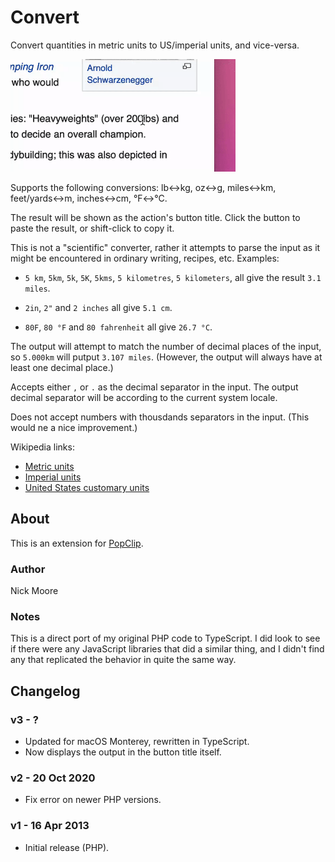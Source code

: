 # Convert

Convert quantities in metric units to US/imperial units, and vice-versa.

<img src="https://github.com/pilotmoon/PopClip-Extensions/blob/master/source/Convert.popclipext/Convert-demo.gif?raw=true" width=360>

Supports the following conversions: lb↔kg, oz↔g,  miles↔km, feet/yards↔m, inches↔cm, °F↔°C.

The result will be shown as the action's button title. Click the button to paste the result, or shift-click to copy it.

This is not a "scientific" converter, rather it attempts to parse the input as it might be encountered in ordinary writing, recipes, etc. Examples:

*  `5 km`, `5km`, `5k`, `5K`, `5kms`, `5 kilometres`, `5 kilometers`,  all give the result `3.1 miles`.

* `2in`, `2"` and `2 inches` all give `5.1 cm`.

* `80F`, `80 °F` and `80 fahrenheit` all give `26.7 °C`.

The output will attempt to match the number of decimal places of the input, so `5.000km` will putput `3.107 miles`. (However, the output will always have at least one decimal place.)

Accepts either `,` or `.` as the decimal separator in the input. The output decimal separator
will be according to the current system locale.

Does not accept numbers with thousdands separators in the input. (This would ne a nice improvement.)

Wikipedia links:

* [Metric units](https://en.wikipedia.org/wiki/Metric_units)
* [Imperial units](https://en.wikipedia.org/wiki/Imperial_units)
* [United States customary units](https://en.wikipedia.org/wiki/United_States_customary_units)

## About

This is an extension for [PopClip](https://pilotmoon.com/popclip/).

### Author

Nick Moore

### Notes

This is a direct port of my original PHP code to TypeScript. I did look to see if there were any JavaScript libraries that did a similar thing, and I didn't find any that replicated the behavior in quite the same way.

## Changelog

### v3 - ?

* Updated for macOS Monterey, rewritten in TypeScript.
* Now displays the output in the button title itself.

### v2 - 20 Oct 2020

* Fix error on newer PHP versions.

### v1 - 16 Apr 2013

* Initial release (PHP).
